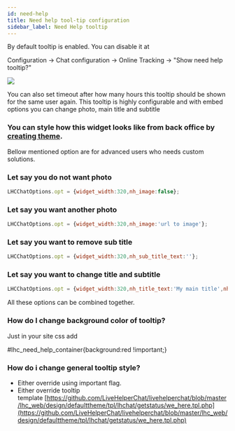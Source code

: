 ```yaml
---
id: need-help
title: Need help tool-tip configuration
sidebar_label: Need Help tooltip
---
```


By default tooltip is enabled. You can disable it at

Configuration -> Chat configuration -> Online Tracking -> "Show need help tooltip?"

![](https://livehelperchat.com/var/media/images/need-help.png)

You can also set timeout after how many hours this tooltip should be shown for the same user again. This tooltip is highly configurable and with embed options you can change photo, main title and subtitle

### You can style how this widget looks like from back office by [creating theme](https://livehelperchat.com/how-to-use-themes-330a.html).

Bellow mentioned option are for advanced users who needs custom solutions.

### Let say you do not want photo
```js
LHCChatOptions.opt = {widget_width:320,nh_image:false};
```
### Let say you want another photo
```js
LHCChatOptions.opt = {widget_width:320,nh_image:'url to image'};
```
### Let say you want to remove sub title
```js
LHCChatOptions.opt = {widget_width:320,nh_sub_title_text:''};
```
### Let say you want to change title and subtitle
```js
LHCChatOptions.opt = {widget_width:320,nh_title_text:'My main title',nh_sub_title_text:'My subtitle'};
```
All these options can be combined together.

### How do I change background color of tooltip?

Just in your site css add

#lhc_need_help_container{background:red !important;}

### How do i change general tooltip style?

*   Either override using important flag.
*   Either override tooltip template [https://github.com/LiveHelperChat/livehelperchat/blob/master/lhc_web/design/defaulttheme/tpl/lhchat/getstatus/we_here.tpl.php](https://github.com/LiveHelperChat/livehelperchat/blob/master/lhc_web/design/defaulttheme/tpl/lhchat/getstatus/we_here.tpl.php)